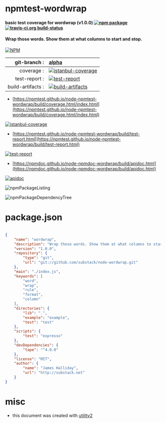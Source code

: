 # npmtest-wordwrap

#### basic test coverage for  wordwrap (v1.0.0)  [![npm package](https://img.shields.io/npm/v/npmtest-wordwrap.svg?style=flat-square)](https://www.npmjs.org/package/npmtest-wordwrap) [![travis-ci.org build-status](https://api.travis-ci.org/npmtest/node-npmtest-wordwrap.svg)](https://travis-ci.org/npmtest/node-npmtest-wordwrap)

#### Wrap those words. Show them at what columns to start and stop.

[![NPM](https://nodei.co/npm/wordwrap.png?downloads=true&downloadRank=true&stars=true)](https://www.npmjs.com/package/wordwrap)

| git-branch : | [alpha](https://github.com/npmtest/node-npmtest-wordwrap/tree/alpha)|
|--:|:--|
| coverage : | [![istanbul-coverage](https://npmtest.github.io/node-npmtest-wordwrap/build/coverage.badge.svg)](https://npmtest.github.io/node-npmtest-wordwrap/build/coverage.html/index.html)|
| test-report : | [![test-report](https://npmtest.github.io/node-npmtest-wordwrap/build/test-report.badge.svg)](https://npmtest.github.io/node-npmtest-wordwrap/build/test-report.html)|
| build-artifacts : | [![build-artifacts](https://npmtest.github.io/node-npmtest-wordwrap/glyphicons_144_folder_open.png)](https://github.com/npmtest/node-npmtest-wordwrap/tree/gh-pages/build)|

- [https://npmtest.github.io/node-npmtest-wordwrap/build/coverage.html/index.html](https://npmtest.github.io/node-npmtest-wordwrap/build/coverage.html/index.html)

[![istanbul-coverage](https://npmtest.github.io/node-npmtest-wordwrap/build/screenCapture.buildCi.browser.%252Ftmp%252Fbuild%252Fcoverage.lib.html.png)](https://npmtest.github.io/node-npmtest-wordwrap/build/coverage.html/index.html)

- [https://npmtest.github.io/node-npmtest-wordwrap/build/test-report.html](https://npmtest.github.io/node-npmtest-wordwrap/build/test-report.html)

[![test-report](https://npmtest.github.io/node-npmtest-wordwrap/build/screenCapture.buildCi.browser.%252Ftmp%252Fbuild%252Ftest-report.html.png)](https://npmtest.github.io/node-npmtest-wordwrap/build/test-report.html)

- [https://npmdoc.github.io/node-npmdoc-wordwrap/build/apidoc.html](https://npmdoc.github.io/node-npmdoc-wordwrap/build/apidoc.html)

[![apidoc](https://npmdoc.github.io/node-npmdoc-wordwrap/build/screenCapture.buildCi.browser.%252Ftmp%252Fbuild%252Fapidoc.html.png)](https://npmdoc.github.io/node-npmdoc-wordwrap/build/apidoc.html)

![npmPackageListing](https://npmtest.github.io/node-npmtest-wordwrap/build/screenCapture.npmPackageListing.svg)

![npmPackageDependencyTree](https://npmtest.github.io/node-npmtest-wordwrap/build/screenCapture.npmPackageDependencyTree.svg)



# package.json

```json

{
    "name": "wordwrap",
    "description": "Wrap those words. Show them at what columns to start and stop.",
    "version": "1.0.0",
    "repository": {
        "type": "git",
        "url": "git://github.com/substack/node-wordwrap.git"
    },
    "main": "./index.js",
    "keywords": [
        "word",
        "wrap",
        "rule",
        "format",
        "column"
    ],
    "directories": {
        "lib": ".",
        "example": "example",
        "test": "test"
    },
    "scripts": {
        "test": "expresso"
    },
    "devDependencies": {
        "tape": "^4.0.0"
    },
    "license": "MIT",
    "author": {
        "name": "James Halliday",
        "url": "http://substack.net"
    }
}
```



# misc
- this document was created with [utility2](https://github.com/kaizhu256/node-utility2)
